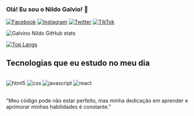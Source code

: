 
### Olá! Eu sou o Nildo Galvio! 👋

[![Facebook](https://img.shields.io/badge/Facebook-1877F2?style=for-the-badge&logo=facebook&logoColor=white)](https://www.facebook.com/)
[![Instagram](https://img.shields.io/badge/Instagram-E4405F?style=for-the-badge&logo=instagram&logoColor=white)](https://www.instagram.com/nildogalvino)
[![Twitter](https://img.shields.io/badge/Twitter-1DA1F2?style=for-the-badge&logo=twitter&logoColor=white)](https://twitter.com/home)
[![TikTok](https://img.shields.io/badge/TikTok-000000?style=for-the-badge&logo=tiktok&logoColor=white)](https://www.tiktok.com/@nildogalvino3)


![Galvino Nildo GitHub stats](https://github-readme-stats.vercel.app/api?username=galvinonildo&theme=dracula)

[![Top Langs](https://github-readme-stats.vercel.app/api/top-langs/?username=galvinonildo)](https://github.com/anuraghazra/github-readme-stats)

## Tecnologias que eu estudo no meu dia 

<div style="display: inline_block"><br/>

<img aling="center" alt="html5" src="https://img.shields.io/badge/HTML5-E34F26?style=for-the-badge&logo=html5&logoColor=white">
<img aling="center" alt="css" src="https://img.shields.io/badge/CSS3-1572B6?style=for-the-badge&logo=css3&logoColor=white">
<img aling="center" alt="javascript" src="https://img.shields.io/badge/JavaScript-F7DF1E?style=for-the-badge&logo=javascript&logoColor=black">
<img aling="center" alt="react" src="https://img.shields.io/badge/React-20232A?style=for-the-badge&logo=react&logoColor=61DAFB"><br/><br/>


"Meu código pode não estar perfeito, mas minha dedicação em aprender e aprimorar minhas habilidades é constante."






</div>




